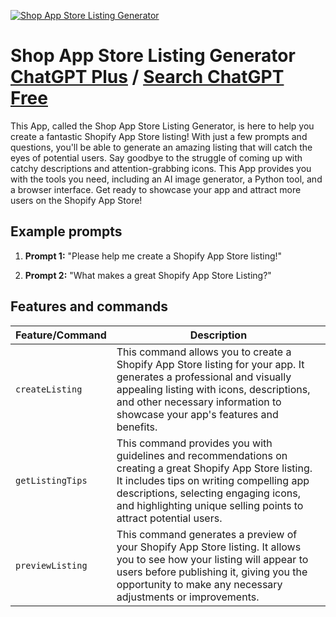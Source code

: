 
[![Shop App Store Listing Generator](https://files.oaiusercontent.com/file-7qDoso03povlMK3zOmIj27tu?se=2123-10-17T19%3A37%3A13Z&sp=r&sv=2021-08-06&sr=b&rscc=max-age%3D31536000%2C%20immutable&rscd=attachment%3B%20filename%3D88453af7-6951-463e-a3c5-ff9aad3ab1e4.png&sig=j24VN3Wa2QunaVt6R%2BR71Z3BomgjacGDhnH5EObzgw0%3D)](https://chat.openai.com/g/g-UPPrOs4w7-shop-app-store-listing-generator)

# Shop App Store Listing Generator [ChatGPT Plus](https://chat.openai.com/g/g-UPPrOs4w7-shop-app-store-listing-generator) / [Search ChatGPT Free](https://gptcall.net/index.html#/?search=Shop%20App%20Store%20Listing%20Generator)

This App, called the Shop App Store Listing Generator, is here to help you create a fantastic Shopify App Store listing! With just a few prompts and questions, you'll be able to generate an amazing listing that will catch the eyes of potential users. Say goodbye to the struggle of coming up with catchy descriptions and attention-grabbing icons. This App provides you with the tools you need, including an AI image generator, a Python tool, and a browser interface. Get ready to showcase your app and attract more users on the Shopify App Store!

## Example prompts

1. **Prompt 1:** "Please help me create a Shopify App Store listing!"

2. **Prompt 2:** "What makes a great Shopify App Store Listing?"

## Features and commands

| Feature/Command | Description |
| --- | --- |
| `createListing` | This command allows you to create a Shopify App Store listing for your app. It generates a professional and visually appealing listing with icons, descriptions, and other necessary information to showcase your app's features and benefits. |
| `getListingTips` | This command provides you with guidelines and recommendations on creating a great Shopify App Store listing. It includes tips on writing compelling app descriptions, selecting engaging icons, and highlighting unique selling points to attract potential users. |
| `previewListing` | This command generates a preview of your Shopify App Store listing. It allows you to see how your listing will appear to users before publishing it, giving you the opportunity to make any necessary adjustments or improvements. |



